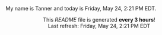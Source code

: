 My name is Tanner and today is Friday, May 24, 2:21 PM EDT.

<p align="center">This <i>README</i> file is generated <b>every 3 hours</b>!</br>Last refresh: Friday, May 24, 2:21 PM EDT<br /></p>
